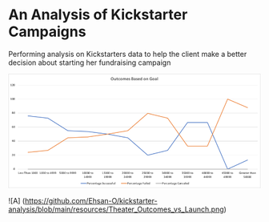# An Analysis of Kickstarter Campaigns
Performing analysis on Kickstarters data to help the client make a better decision about starting her fundraising campaign 

<img src="/resources/Outcomes_vs_Goals.png">


![A] (https://github.com/Ehsan-O/kickstarter-analysis/blob/main/resources/Theater_Outcomes_vs_Launch.png)
